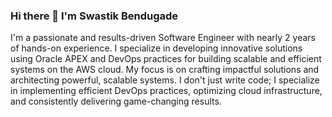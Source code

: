 ### Hi there 👋 I'm Swastik Bendugade

<!--
**SB321/SB321** is a ✨ _special_ ✨ repository because its `README.md` (this file) appears on your GitHub profile.

Here are some ideas to get you started:

- 🔭 I’m currently working on ...
- 🌱 I’m currently learning ...
- 👯 I’m looking to collaborate on ...
- 🤔 I’m looking for help with ...
- 💬 Ask me about ...
- 📫 How to reach me: ...
- 😄 Pronouns: ...
- ⚡ Fun fact: ...
-->


I'm a passionate and results-driven Software Engineer with nearly 2 years of hands-on experience. I specialize in developing innovative solutions using Oracle APEX and DevOps practices for building scalable and efficient systems on the AWS cloud. My focus is on crafting impactful solutions and architecting powerful, scalable systems. I don't just write code; I specialize in implementing efficient DevOps practices, optimizing cloud infrastructure, and consistently delivering game-changing results.
